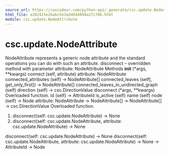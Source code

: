 ```yaml
---
source_url: https://cascadeur.com/python-api/_generate/csc.update.NodeAttribute.html
html_file: a282415e2babc5e3ad4044894a27c70b.html
module: csc.update.NodeAttribute
---
```


# csc.update.NodeAttribute 

NodeAttribute represents a generic node attribute and the standard operations you can do with such an attribute. disconnect – overridden method with parameter attribute: NodeAttribute Methods __init__ (*args, **kwargs) connect (self, attribute) attribute: NodeAttribute connected_attributes (self) -> NodeAttribute[] connected_leaves (self[, get_only_first]) -> NodeAttribute[] connected_leaves_in_undirected_graph (self) direction (self) -> csc.DirectionValue disconnect (*args, **kwargs) Overloaded function. id (self) -> AttributeId is_active (self) name (self) node (self) -> Node attribute: NodeAttribute -> NodeAttribute[] -> NodeAttribute[] -> csc.DirectionValue Overloaded function.
1. disconnect(self: csc.update.NodeAttribute) -> None
2. disconnect(self: csc.update.NodeAttribute, attribute: csc.update.NodeAttribute) -> None

disconnect(self: csc.update.NodeAttribute) -> None disconnect(self: csc.update.NodeAttribute, attribute: csc.update.NodeAttribute) -> None -> AttributeId -> Node